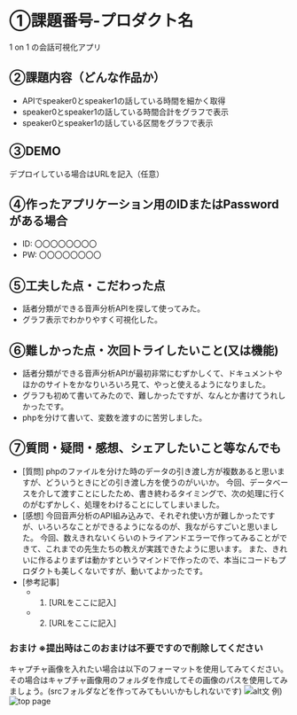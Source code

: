 # ①課題番号-プロダクト名

1 on 1 の会話可視化アプリ

## ②課題内容（どんな作品か）

- APIでspeaker0とspeaker1の話している時間を細かく取得
- speaker0とspeaker1の話している時間合計をグラフで表示
- speaker0とspeaker1の話している区間をグラフで表示
  

## ③DEMO

デプロイしている場合はURLを記入（任意）

## ④作ったアプリケーション用のIDまたはPasswordがある場合

- ID: 〇〇〇〇〇〇〇〇
- PW: 〇〇〇〇〇〇〇〇

## ⑤工夫した点・こだわった点

- 話者分類ができる音声分析APIを探して使ってみた。
- グラフ表示でわかりやすく可視化した。
  

## ⑥難しかった点・次回トライしたいこと(又は機能)

- 話者分類ができる音声分析APIが最初非常にむずかしくて、ドキュメントやほかのサイトをかなりいろいろ見て、やっと使えるようになりました。
-  グラフも初めて書いてみたので、難しかったですが、なんとか書けてうれしかったです。
-  phpを分けて書いて、変数を渡すのに苦労しました。

## ⑦質問・疑問・感想、シェアしたいこと等なんでも

- [質問] phpのファイルを分けた時のデータの引き渡し方が複数あると思いますが、どういうときにどの引き渡し方を使うのがいいか。
         今回、データベースを介して渡すことにしたため、書き終わるタイミングで、次の処理に行くのがむずかしく、処理をわけることにしてしまいました。
- [感想] 今回音声分析のAPI組み込みで、それぞれ使い方が難しかったですが、いろいろなことができるようになるのが、我ながらすごいと思いました。
         今回、数えきれないくらいのトライアンドエラーで作ってみることができて、これまでの先生たちの教えが実践できたように思います。
         また、きれいに作るよりまずは動かすというマインドで作ったので、本当にコードもプロダクトも美しくないですが、動いてよかったです。
- [参考記事]
  - 1. [URLをここに記入]
  - 2. [URLをここに記入]

### おまけ ※提出時はこのおまけは不要ですので削除してください

キャプチャ画像を入れたい場合は以下のフォーマットを使用してみてください。その場合はキャプチャ画像用のフォルダを作成してその画像のパスを使用してみましょう。(srcフォルダなどを作ってみてもいいかもしれないです)
![alt文](画像URL)
例)
![top page](./src/capture1.png)
